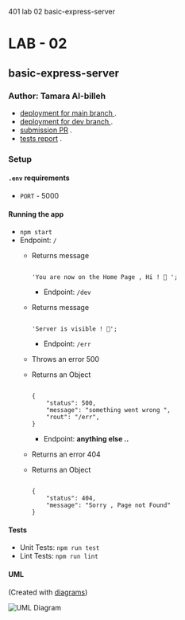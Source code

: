 401 lab 02 basic-express-server
# LAB - 02
## basic-express-server
### Author: Tamara Al-billeh

* [deployment for main branch ](https://tamara-server-deploy-prod.herokuapp.com/) .
* [deployment for dev branch  ](https://tamara-server-deploy-dev.herokuapp.com/) .
* [submission PR](https://github.com/tamaraalbilleh/server-deployment-practice/pulls) .
* [tests report](https://github.com/tamaraalbilleh/server-deployment-practice/actions) .
 
### Setup

#### `.env` requirements

- `PORT` - 5000

#### Running the app

- `npm start`
- Endpoint: `/`
  - Returns message

    ```

    'You are now on the Home Page , Hi ! 🥳 ';

    ```
    - Endpoint: `/dev`
  - Returns message

    ```

    'Server is visible ! 🤫';

    ```
     - Endpoint: `/err`
  - Throws an error 500
  - Returns an Object

    ```

    {
        "status": 500,
        "message": "something went wrong ",
        "rout": "/err",
    }

    ```
     - Endpoint: **anything else ..**
  - Returns an error 404
  - Returns an Object

    ```

    {
        "status": 404,
        "message": "Sorry , Page not Found"
    }

    ```
#### Tests

- Unit Tests: `npm run test`
- Lint Tests: `npm run lint`

#### UML

(Created with [diagrams](https://app.diagrams.net/))

![UML Diagram](./assets/uml.png)